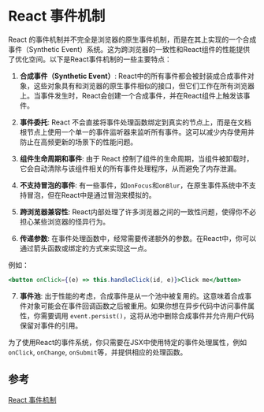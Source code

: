 # React 事件机制

React 的事件机制并不完全是浏览器的原生事件机制，而是在其上实现的一个合成事件（Synthetic Event）系统。这为跨浏览器的一致性和React组件的性能提供了优化空间。以下是React事件机制的一些主要特点：

1. **合成事件（Synthetic Event）**: React中的所有事件都会被封装成合成事件对象，这些对象具有和浏览器的原生事件相似的接口，但它们工作在所有浏览器上。当事件发生时，React会创建一个合成事件，并在React组件上触发该事件。

2. **事件委托**: React 不会直接将事件处理函数绑定到真实的节点上，而是在文档根节点上使用一个单一的事件监听器来监听所有事件。这可以减少内存使用并防止在高频更新的场景下的性能问题。

3. **组件生命周期和事件**: 由于 React 控制了组件的生命周期，当组件被卸载时，它会自动清除与该组件相关的所有事件处理程序，从而避免了内存泄漏。

4. **不支持冒泡的事件**: 有一些事件，如`onFocus`和`onBlur`，在原生事件系统中不支持冒泡，但在React中是通过冒泡来模拟的。

5. **跨浏览器兼容性**: React内部处理了许多浏览器之间的一致性问题，使得你不必担心某些浏览器的怪异行为。

6. **传递参数**: 在事件处理函数中，经常需要传递额外的参数。在React中，你可以通过箭头函数或绑定的方式来实现这一点。

例如：
```jsx
<button onClick={(e) => this.handleClick(id, e)}>Click me</button>
```

7. **事件池**: 出于性能的考虑，合成事件是从一个池中被复用的。这意味着合成事件对象可能会在事件回调函数之后被重用。如果你想在异步代码中访问事件属性，你需要调用 `event.persist()`，这将从池中删除合成事件并允许用户代码保留对事件的引用。

为了使用React的事件系统，你只需要在JSX中使用特定的事件处理属性，例如`onClick`, `onChange`, `onSubmit`等，并提供相应的处理函数。

## 参考
[React 事件机制](https://juejin.cn/post/7068649069610024974)




